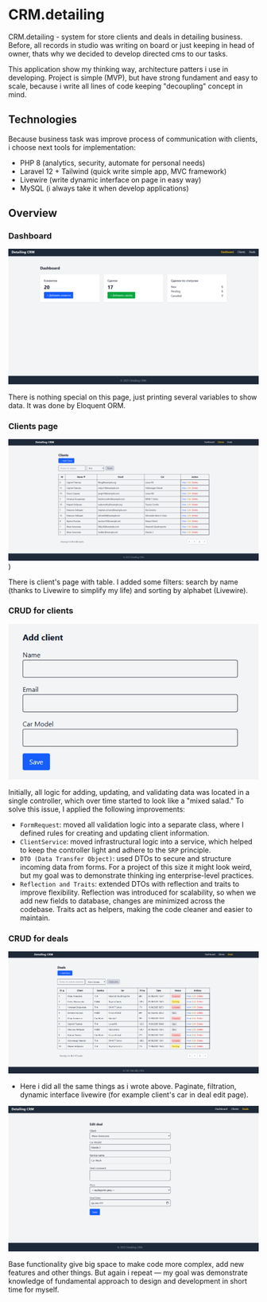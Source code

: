 # CRM.detailing

CRM.detailing - system for store clients and deals in detailing business. Before, all records in studio was writing on board or just keeping in head of owner, thats why we decided to develop directed cms to our tasks.

This application show my thinking way, architecture patters i use in developing. Project is simple (MVP), but have strong fundament and easy to scale, because i write all lines of code keeping "decoupling" concept in mind.

## Technologies

Because business task was improve process of communication with clients, i choose next tools for implementation:

- PHP 8 (analytics, security, automate for personal needs)
- Laravel 12 + Tailwind (quick write simple app, MVC framework)
- Livewire (write dynamic interface on page in easy way)
- MySQL (i always take it when develop applications)

## Overview

### Dashboard

![Скриншот главной страницы приложения](https://github.com/Gwend449/crm/blob/597e0dc7c2ba3b909ce70db9b65d6d2b173cfdef/Screenshot_1.png)

There is nothing special on this page, just printing several variables to show data. It was done by Eloquent ORM.


### Clients page
![Скриншот страницы клиентов](https://github.com/Gwend449/crm/blob/597e0dc7c2ba3b909ce70db9b65d6d2b173cfdef/Screenshot_2.png))

There is client's page with table. I added some filters: search by name (thanks to Livewire to simplify my life) and sorting by alphabet (Livewire).

### CRUD for clients
![Скриншот страницы добавления нового клиента](https://github.com/Gwend449/crm/blob/597e0dc7c2ba3b909ce70db9b65d6d2b173cfdef/Screenshot_4.png)

Initially, all logic for adding, updating, and validating data was located in a single controller, which over time started to look like a "mixed salad." To solve this issue, I applied the following improvements: 

- `FormRequest`: moved all validation logic into a separate class, where I defined rules for creating and updating client information.
- `ClientService`: moved infrastructural logic into a service, which helped to keep the controller light and adhere to the `SRP` principle.
- `DTO (Data Transfer Object)`: used DTOs to secure and structure incoming data from forms. For a project of this size it might look weird, but my goal was to demonstrate thinking ing enterprise-level practices.
- `Reflection and Traits`: extended DTOs with reflection and traits to improve flexibility. Reflection was introduced for scalability, so when we add new fields to database, changes are minimized across the codebase. Traits act as helpers, making the code cleaner and easier to maintain.


### CRUD for deals
![Скриншот главной страницы приложения](public/images/doc_images/Screenshot_5.png)

- Here i did all the same things as i wrote above. Paginate, filtration, dynamic interface livewire (for example client's car in deal edit page).  

![Скриншот изменения данных о сделке](public/images/doc_images/Screenshot_6.png)


Base functionality give big space to make code more complex, add new features and other things. But again i repeat — my goal was demonstrate knowledge of fundamental approach to design and development in short time for myself.
